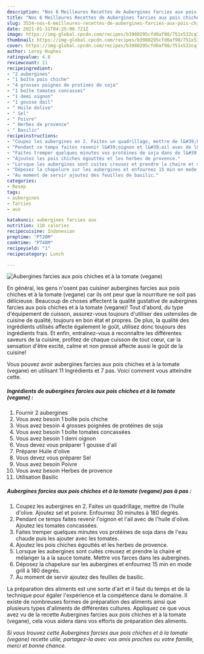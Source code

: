 ```yaml
---
description: "Nos 6 Meilleures Recettes de Aubergines farcies aux pois chiches et à la tomate (vegane)"
title: "Nos 6 Meilleures Recettes de Aubergines farcies aux pois chiches et à la tomate (vegane)"
slug: 3534-nos-6-meilleures-recettes-de-aubergines-farcies-aux-pois-chiches-et-a-la-tomate-vegane
date: 2021-01-31T04:25:00.721Z
image: https://img-global.cpcdn.com/recipes/b3980295cfd0af98/751x532cq70/aubergines-farcies-aux-pois-chiches-et-a-la-tomate-vegane-photo-principale-de-la-recette.jpg
thumbnail: https://img-global.cpcdn.com/recipes/b3980295cfd0af98/751x532cq70/aubergines-farcies-aux-pois-chiches-et-a-la-tomate-vegane-photo-principale-de-la-recette.jpg
cover: https://img-global.cpcdn.com/recipes/b3980295cfd0af98/751x532cq70/aubergines-farcies-aux-pois-chiches-et-a-la-tomate-vegane-photo-principale-de-la-recette.jpg
author: Leroy Hughes
ratingvalue: 4.8
reviewcount: 11
recipeingredient:
- "2 aubergines"
- "1 boîte pois chiche"
- "4 grosses poignes de protines de soja"
- "1 boîte tomates concasses"
- "1 demi oignon"
- "1 gousse dail"
- " Huile dolive"
- " Sel"
- " Poivre"
- " Herbes de provence"
- " Basilic"
recipeinstructions:
- "Coupez les aubergines en 2. Faites un quadrillage, mettre de l&#39;huile d&#39;olive. Ajoutez sel et poivre. Enfournez 30 minutes à 180 degrés."
- "Pendant ce temps faites revenir l&#39;oignon et l&#39;ail avec de l&#39;huile d&#39;olive. Ajoutez les tomates concassées."
- "Faites tremper quelques minutes vos protéines de soja dans de l&#39;eau chaude puis les ajouter avec les tomates."
- "Ajoutez les pois chiches égouttés et les herbes de provence."
- "Lorsque les aubergines sont cuites creusez et prendre la chaire et mélanger la a la sauce tomate. Mettre vos farces dans les aubergines."
- "Déposez la chapelure sur les aubergines et enfournez 15 min en mode grill à 180 degrés."
- "Au moment de servir ajoutez des feuilles de basilic."
categories:
- Resep
tags:
- aubergines
- farcies
- aux

katakunci: aubergines farcies aux 
nutrition: 110 calories
recipecuisine: Indonesian
preptime: "PT20M"
cooktime: "PT48M"
recipeyield: "1"
recipecategory: Lunch

---
```



![Aubergines farcies aux pois chiches et à la tomate (vegane)](https://img-global.cpcdn.com/recipes/b3980295cfd0af98/751x532cq70/aubergines-farcies-aux-pois-chiches-et-a-la-tomate-vegane-photo-principale-de-la-recette.jpg)

En général, les gens n'osent pas cuisiner aubergines farcies aux pois chiches et à la tomate (vegane) car ils ont peur que la nourriture ne soit pas délicieuse. Beaucoup de choses affectent la qualité gustative de aubergines farcies aux pois chiches et à la tomate (vegane)! Tout d'abord, du type d'équipement de cuisson, assurez-vous toujours d'utiliser des ustensiles de cuisine de qualité, toujours en bon état et propres. De plus, la qualité des ingrédients utilisés affecte également le goût, utilisez donc toujours des ingrédients frais. Et enfin, entraînez-vous à reconnaître les différentes saveurs de la cuisine, profitez de chaque cuisson de tout cœur, car la sensation d'être excité, calme et non pressé affecte aussi le goût de la cuisine!

<!--inarticleads1-->

Vous pouvez avoir aubergines farcies aux pois chiches et à la tomate (vegane) en utilisant 11 Ingrédients et 7 pas. Voici comment vous atteindre cette.

##### Ingrédients de aubergines farcies aux pois chiches et à la tomate (vegane) :

1. Fournir 2 aubergines
1. Vous avez besoin 1 boîte pois chiche
1. Vous avez besoin 4 grosses poignées de protéines de soja
1. Vous avez besoin 1 boîte tomates concassées
1. Vous avez besoin 1 demi oignon
1. Vous devez vous préparer 1 gousse d&#39;ail
1. Préparer  Huile d&#39;olive
1. Vous devez vous préparer  Sel
1. Vous avez besoin  Poivre
1. Vous avez besoin  Herbes de provence
1. Utilisation  Basilic




<!--inarticleads2-->

##### Aubergines farcies aux pois chiches et à la tomate (vegane) pas à pas :

1. Coupez les aubergines en 2. Faites un quadrillage, mettre de l&#39;huile d&#39;olive. Ajoutez sel et poivre. Enfournez 30 minutes à 180 degrés.
1. Pendant ce temps faites revenir l&#39;oignon et l&#39;ail avec de l&#39;huile d&#39;olive. Ajoutez les tomates concassées.
1. Faites tremper quelques minutes vos protéines de soja dans de l&#39;eau chaude puis les ajouter avec les tomates.
1. Ajoutez les pois chiches égouttés et les herbes de provence.
1. Lorsque les aubergines sont cuites creusez et prendre la chaire et mélanger la a la sauce tomate. Mettre vos farces dans les aubergines.
1. Déposez la chapelure sur les aubergines et enfournez 15 min en mode grill à 180 degrés.
1. Au moment de servir ajoutez des feuilles de basilic.




<!--inarticleads1-->

<p>
La préparation des aliments est une sorte d'art et il faut du temps et de la technique pour égaler l'expérience et la compétence dans le domaine. Il existe de nombreuses formes de préparation des aliments ainsi que plusieurs types d'aliments de différentes cultures. Appliquez ce que vous avez vu de la recette Aubergines farcies aux pois chiches et à la tomate (vegane), cela vous aidera dans vos efforts de préparation des aliments.
</p>

<p>
<i>Si vous trouvez cette Aubergines farcies aux pois chiches et à la tomate (vegane) recette utile, partagez-la avec vos amis proches ou votre famille, merci et bonne chance.</i>
</p>
